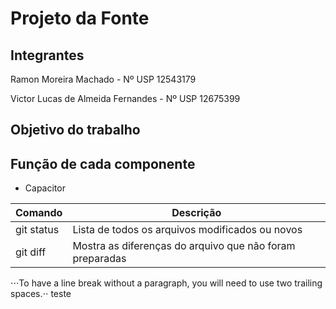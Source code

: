 # Projeto da Fonte

## Integrantes
Ramon Moreira Machado - Nº USP 12543179 

Victor Lucas de Almeida Fernandes - Nº USP 12675399

## Objetivo do trabalho

## Função de cada componente

* Capacitor

| Comando | Descrição |
| --- | --- |
| git status | Lista de todos os arquivos modificados ou novos |
| git diff | Mostra as diferenças do arquivo que não foram preparadas |

⋅⋅⋅To have a line break without a paragraph, you will need to use two trailing spaces.⋅⋅
teste
